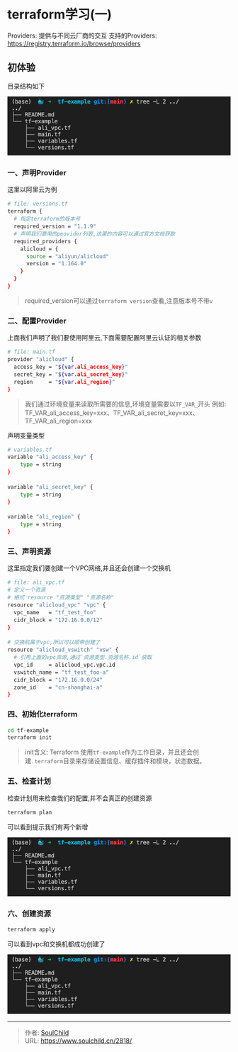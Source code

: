 # terraform学习(一)

<!--more-->
Providers: 提供与不同云厂商的交互
支持的Providers: https://registry.terraform.io/browse/providers


## 初体验
目录结构如下

![03887-ldcedko4p3.png](images/3222639376.png)

### 一、声明Provider
这里以阿里云为例
```bash
# file: versions.tf
terraform {
  # 指定terraform的版本号
  required_version = "1.1.9"
  # 声明我们要用的peovider列表,这里的内容可以通过官方文档获取
  required_providers {
    alicloud = {
      source = "aliyun/alicloud"
      version = "1.164.0"
    }
  }
}
```
> required_version可以通过`terraform version`查看,注意版本号不带`v`

### 二、配置Provider
上面我们声明了我们要使用阿里云,下面需要配置阿里云认证的相关参数
```bash
# file: main.tf
provider "alicloud" {
  access_key = "${var.ali_access_key}"
  secret_key = "${var.ali_secret_key}"
  region     = "${var.ali_region}"
}
```
> 我们通过环境变量来读取所需要的信息,环境变量需要以`TF_VAR_`开头
> 例如: TF_VAR_ali_access_key=xxx、TF_VAR_ali_secret_key=xxx、TF_VAR_ali_region=xxx

声明变量类型
```bash
# variables.tf
variable "ali_access_key" {
    type = string
}

variable "ali_secret_key" {
    type = string
}

variable "ali_region" {
    type = string
}
```

### 三、声明资源
这里指定我们要创建一个VPC网络,并且还会创建一个交换机
```bash
# file: ali_vpc.tf
# 定义一个资源
# 格式 resource "资源类型" "资源名称"
resource "alicloud_vpc" "vpc" {
  vpc_name   = "tf_test_foo"
  cidr_block = "172.16.0.0/12"
}

# 交换机属于vpc,所以可以顺带创建了
resource "alicloud_vswitch" "vsw" {
  # 引用上面的vpc资源,通过`资源类型.资源名称.id`获取
  vpc_id     = alicloud_vpc.vpc.id
  vswitch_name = "tf_test_foo-a"
  cidr_block = "172.16.0.0/24"
  zone_id    = "cn-shanghai-a"
}
```

### 四、初始化terraform
```bash
cd tf-example
terraform init 
```
> init含义: Terraform 使用`tf-example`作为工作目录，并且还会创建`.terraform`目录来存储设置信息、缓存插件和模块，状态数据。


### 五、检查计划
检查计划用来检查我们的配置,并不会真正的创建资源
```bash
terraform plan
```
可以看到提示我们有两个新增

![31336-y4hqq014v2.png](images/3222639376.png)

### 六、创建资源
```bash
terraform apply
```
可以看到vpc和交换机都成功创建了

![17300-s0bdlth6xec.png](images/3222639376.png)


---

> 作者: [SoulChild](https://www.soulchild.cn)  
> URL: https://www.soulchild.cn/2818/  

